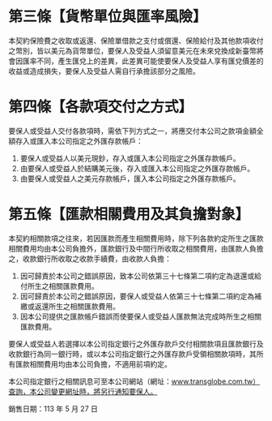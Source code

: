 # 第三條【貨幣單位與匯率風險】

本契約保險費之收取或返還、保險單借款之支付或償還、保險給付及其他款項收付之幣別，皆以美元為貨幣單位，要保人及受益人須留意美元在未來兌換成新臺幣將會因匯率不同，產生匯兌上的差異，此差異可能使要保人及受益人享有匯兌價差的收益或造成損失，要保人及受益人需自行承擔該部分之風險。

# 第四條【各款項交付之方式】

要保人或受益人交付各款項時，需依下列方式之一，將應交付本公司之款項金額全額存入或匯入本公司指定之外匯存款帳戶：

1. 要保人或受益人以美元現鈔，存入或匯入本公司指定之外匯存款帳戶。
2. 由要保人或受益人於結購美元後，存入或匯入本公司指定之外匯存款帳戶。
3. 由要保人或受益人之美元存款帳戶，匯入本公司指定之外匯存款帳戶。

# 第五條【匯款相關費用及其負擔對象】

本契約相關款項之往來，若因匯款而產生相關費用時，除下列各款約定所生之匯款相關費用均由本公司負擔外，匯款銀行及中間行所收取之相關費用，由匯款人負擔之，收款銀行所收取之收款手續費，由收款人負擔：

1. 因可歸責於本公司之錯誤原因，致本公司依第三十七條第二項約定為退還或給付所生之相關匯款費用。
2. 因可歸責於本公司之錯誤原因，要保人或受益人依第三十七條第二項約定為補繳或返還所生之相關匯款費用。
3. 因本公司提供之匯款帳戶錯誤而使要保人或受益人匯款無法完成時所生之相關匯款費用。

要保人或受益人若選擇以本公司指定銀行之外匯存款戶交付相關款項且匯款銀行及收款銀行為同一銀行時，或以本公司指定銀行之外匯存款戶受領相關款項時，其所有匯款相關費用均由本公司負擔，不適用前項約定。

本公司指定銀行之相關訊息可至本公司網站（網址：www.transglobe.com.tw）查詢，本公司變更網址時，將另行通知要保人。

銷售日期：113 年 5 月 27 日